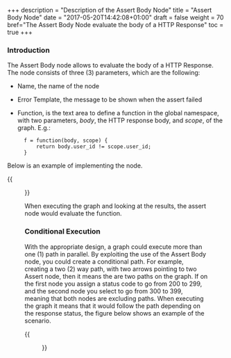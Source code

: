 +++
description = "Description of the Assert Body Node"
title = "Assert Body Node"
date = "2017-05-20T14:42:08+01:00"
draft = false
weight = 70
bref="The Assert Body Node evaluate the body of a HTTP Response"
toc = true
+++

### Introduction ###
The Assert Body node allows to evaluate the body of a HTTP Response. The node consists of three (3) parameters, which are the following:

* Name, the name of the node
* Error Template, the message to be shown when the assert failed
* Function, is the text area to define a function in the global namespace, with two parameters, *body*, the HTTP response body, and *scope*, of the graph. E.g.:

    	f = function(body, scope) {
    		return body.user_id != scope.user_id;
    	}

Below is an example of implementing the node.

{{<figure src="/img/docs/assert-body-node.png" caption="Assert Body Node">}} 

When executing the graph and looking at the results, the assert node would evaluate the function.


### Conditional Execution ###
With the appropriate design, a graph could execute more than one (1) path in parallel. By exploiting the use of the Assert Body node, you could create a conditional path. For example, creating a two (2) way path, with two arrows pointing to two Assert node, then it means the are two paths on the graph. If on the first node you assign a status code to go from 200 to 299, and the second node you select to go from 300 to 399, meaning that both nodes are excluding paths. When executing the graph it means that it would follow the path depending on the response status, the figure below shows an example of the scenario. 

{{<figure src="/img/docs/assert-body-conditional.png" caption="Conditional body execution">}}  